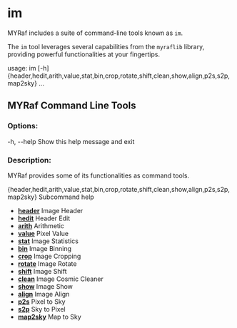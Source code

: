 # im

MYRaf includes a suite of command-line tools known as `im`. 

The `im` tool leverages several capabilities from the `myraflib` library, 
providing powerful functionalities at your fingertips.

usage: im [-h] {header,hedit,arith,value,stat,bin,crop,rotate,shift,clean,show,align,p2s,s2p,map2sky} ...

## MYRaf Command Line Tools

### Options:
  -h, --help            Show this help message and exit

### Description:
  MYRaf provides some of its functionalities as command tools.

  {header,hedit,arith,value,stat,bin,crop,rotate,shift,clean,show,align,p2s,s2p,map2sky}
                        Subcommand help
  - **[header](header.md)**              Image Header  
  - **[hedit](hedit.md)**               Header Edit  
  - **[arith](arith.md)**               Arithmetic  
  - **[value](value.md)**               Pixel Value  
  - **[stat](stat.md)**                Image Statistics  
  - **[bin](bin.md)**                 Image Binning  
  - **[crop](crop.md)**                Image Cropping  
  - **[rotate](rotate.md)**              Image Rotate  
  - **[shift](shift.md)**               Image Shift  
  - **[clean](clean.md)**               Image Cosmic Cleaner  
  - **[show](show.md)**                Image Show  
  - **[align](align.md)**               Image Align  
  - **[p2s](p2s.md)**                 Pixel to Sky  
  - **[s2p](s2p.md)**                 Sky to Pixel  
  - **[map2sky](map2sky.md)**             Map to Sky  
